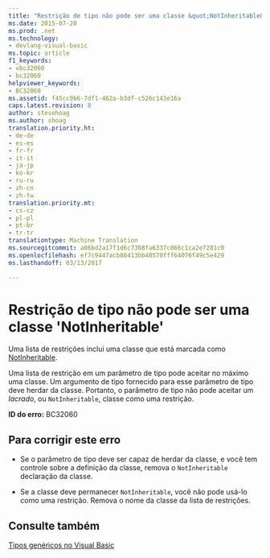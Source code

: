 ```yaml
---
title: "Restrição de tipo não pode ser uma classe &quot;NotInheritable&quot; | Documentos do Microsoft"
ms.date: 2015-07-20
ms.prod: .net
ms.technology:
- devlang-visual-basic
ms.topic: article
f1_keywords:
- vbc32060
- bc32060
helpviewer_keywords:
- BC32060
ms.assetid: f45cc0b6-7df1-462a-b3df-c526c143e16a
caps.latest.revision: 8
author: stevehoag
ms.author: shoag
translation.priority.ht:
- de-de
- es-es
- fr-fr
- it-it
- ja-jp
- ko-kr
- ru-ru
- zh-cn
- zh-tw
translation.priority.mt:
- cs-cz
- pl-pl
- pt-br
- tr-tr
translationtype: Machine Translation
ms.sourcegitcommit: a06bd2a17f1d6c7308fa6337c866c1ca2e7281c0
ms.openlocfilehash: ef7c9447acb88413bb48570fff64076f49c5e429
ms.lasthandoff: 03/13/2017

---
```

# <a name="type-constraint-cannot-be-a-39notinheritable39-class"></a>Restrição de tipo não pode ser uma classe 'NotInheritable'
Uma lista de restrições inclui uma classe que está marcada como [NotInheritable](../../visual-basic/language-reference/modifiers/notinheritable.md).  
  
 Uma lista de restrição em um parâmetro de tipo pode aceitar no máximo uma classe. Um argumento de tipo fornecido para esse parâmetro de tipo deve herdar da classe. Portanto, o parâmetro de tipo não pode aceitar um *lacrado*, ou `NotInheritable`, classe como uma restrição.  
  
 **ID do erro:** BC32060  
  
## <a name="to-correct-this-error"></a>Para corrigir este erro  
  
-   Se o parâmetro de tipo deve ser capaz de herdar da classe, e você tem controle sobre a definição da classe, remova o `NotInheritable` declaração da classe.  
  
-   Se a classe deve permanecer `NotInheritable`, você não pode usá-lo como uma restrição. Remova o nome da classe da lista de restrições.  
  
## <a name="see-also"></a>Consulte também  
 [Tipos genéricos no Visual Basic](../../visual-basic/programming-guide/language-features/data-types/generic-types.md)
